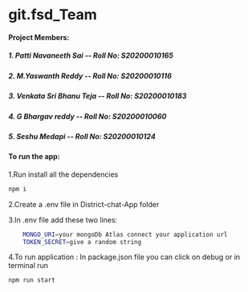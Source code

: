 # git.fsd_Team

#### Project Members:

##### 1. Patti Navaneeth Sai -- Roll No: S20200010165

##### 2. M.Yaswanth Reddy -- Roll No: S20200010116

##### 3. Venkata Sri Bhanu Teja -- Roll No: S20200010183

##### 4. G Bhargav reddy -- Roll No: S20200010060

##### 5. Seshu Medapi -- Roll No: S20200010124

#### To run the app:

1.Run install all the dependencies

```bash
npm i
```

2.Create a .env file in District-chat-App folder

3.In .env file add these two lines:

```bash
	MONGO_URI=your mongoDb Atlas connect your application url
	TOKEN_SECRET=give a random string
```

4.To run application : In package.json file you can click on debug or in terminal run

```bash
npm run start
```
